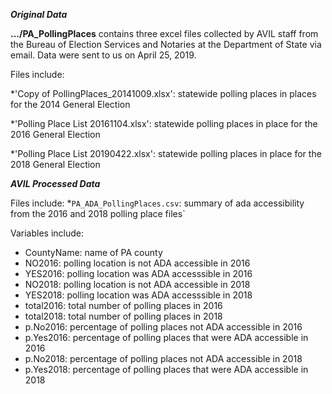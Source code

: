 ***Original Data***

**.../PA_PollingPlaces** contains three excel files collected by AVIL staff from the Bureau of Election Services and Notaries at the Department of State via email. Data were sent to us on April 25, 2019. 

Files include:

*'Copy of PollingPlaces_20141009.xlsx': statewide polling places in places for the 2014 General Election

*'Polling Place List 20161104.xlsx': statewide polling places in place for the 2016 General Election

*'Polling Place List 20190422.xlsx': statewide polling places in place for the 2018 General Election

***AVIL Processed Data***

Files include:
*`PA_ADA_PollingPlaces.csv`: summary of ada accessibility from the 2016 and 2018 polling place files`

Variables include:
- CountyName: name of PA county
- NO2016: polling location is not ADA accessible in 2016
- YES2016: polling location was ADA accesssible in 2016
- NO2018: polling location is not ADA accessible in 2018
- YES2018: polling location was ADA accesssible in 2018
- total2016: total number of polling places in 2016
- total2018: total number of polling places in 2018
- p.No2016: percentage of polling places not ADA accessible in 2016
- p.Yes2016: percentage of polling places that were ADA accessible in 2016
- p.No2018: percentage of polling places not ADA accessible in 2018
- p.Yes2018: percentage of polling places that were ADA accessible in 2018
